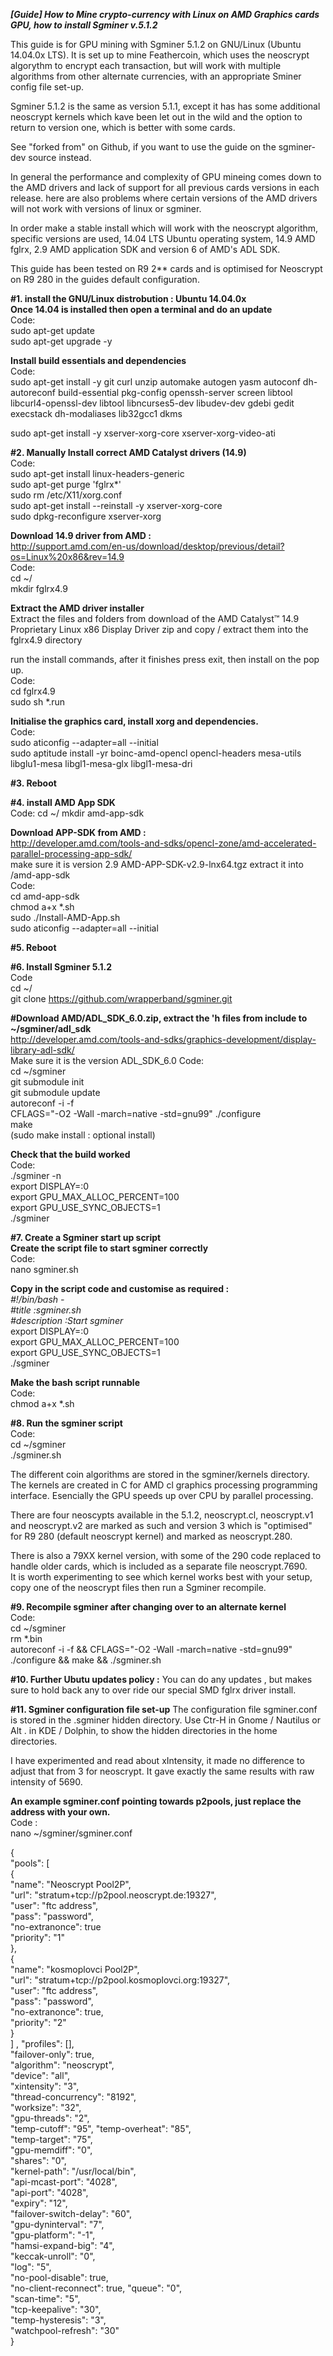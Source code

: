 
***[Guide] How to Mine crypto-currency with Linux on AMD Graphics cards GPU, how to install Sgminer v.5.1.2***

This guide is for GPU mining with Sgminer 5.1.2 on GNU/Linux (Ubuntu 14.04.0x LTS).  It is set up to mine Feathercoin, which uses the neoscrypt algorythm to encrypt each transaction, but will work with multiple algorithms from other alternate currencies, with an appropriate Sminer config file set-up.

Sgminer 5.1.2 is the same as version 5.1.1, except it has has some additional neoscrypt kernels which kave been let out in the wild and the option to return to version one, which is better with some cards. 

See "forked from" on Github, if you want to use the guide on the sgminer-dev source instead. 

In general the performance and complexity of GPU mineing comes down to the AMD drivers and lack of support for all previous cards versions in each release. here are also problems where certain versions of the AMD drivers will not work with versions of linux or sgminer. 

In order make a stable install which will work with the neoscrypt algorithm, specific versions are used, 14.04 LTS Ubuntu operating system, 14.9 AMD fglrx, 2.9 AMD application SDK and version 6 of AMD's ADL SDK.

This guide has been tested on R9 2** cards and is optimised for Neoscrypt on R9 280 in the guides default configuration.

**#1. install the GNU/Linux distrobution : Ubuntu 14.04.0x**  
**Once 14.04 is installed then open a terminal and do an update**  
Code:  
sudo apt-get update  
sudo apt-get upgrade -y  

**Install build essentials and dependencies**  
Code:  
sudo apt-get install -y git curl unzip automake autogen yasm autoconf dh-autoreconf build-essential pkg-config openssh-server screen libtool libcurl4-openssl-dev libtool libncurses5-dev libudev-dev gdebi gedit execstack dh-modaliases lib32gcc1 dkms  
  
sudo apt-get install -y xserver-xorg-core xserver-xorg-video-ati  

**#2. Manually Install correct AMD Catalyst drivers (14.9)**  
Code:  
sudo apt-get install linux-headers-generic  
sudo apt-get purge 'fglrx*'  
sudo rm /etc/X11/xorg.conf  
sudo apt-get install --reinstall -y xserver-xorg-core  
sudo dpkg-reconfigure xserver-xorg  
  
**Download 14.9 driver from AMD :**  
http://support.amd.com/en-us/download/desktop/previous/detail?os=Linux%20x86&rev=14.9  
Code:  
cd ~/  
mkdir fglrx4.9  
  
**Extract the AMD driver installer**  
Extract the files and folders from download of the AMD Catalyst™ 14.9 Proprietary Linux x86 Display Driver zip and copy / extract them into the fglrx4.9 directory   
  
run the install commands, after it finishes press exit, then install on the pop up.  
Code:  
cd  fglrx4.9  
sudo sh *.run  
  
**Initialise the graphics card, install xorg and dependencies.**  
Code:  
sudo aticonfig --adapter=all --initial  
sudo aptitude install -yr boinc-amd-opencl opencl-headers mesa-utils libglu1-mesa libgl1-mesa-glx libgl1-mesa-dri  
  
**#3. Reboot**  
  
**#4. install AMD App SDK**  
Code: 
cd ~/ 
mkdir  amd-app-sdk  
  
**Download APP-SDK from AMD :**  
http://developer.amd.com/tools-and-sdks/opencl-zone/amd-accelerated-parallel-processing-app-sdk/  
make sure it is version 2.9 AMD-APP-SDK-v2.9-lnx64.tgz extract it into /amd-app-sdk  
Code:  
cd amd-app-sdk  
chmod a+x *.sh  
sudo ./Install-AMD-App.sh  
sudo aticonfig --adapter=all --initial  
  
**#5. Reboot**  
  
**#6. Install Sgminer 5.1.2**  
Code  
cd ~/  
git clone https://github.com/wrapperband/sgminer.git  
  
**#Download AMD/ADL_SDK_6.0.zip, extract the 'h files from include to ~/sgminer/adl_sdk**  
http://developer.amd.com/tools-and-sdks/graphics-development/display-library-adl-sdk/  
Make sure it is the version ADL_SDK_6.0
Code:  
cd ~/sgminer  
git submodule init  
git submodule update  
autoreconf -i -f  
CFLAGS="-O2 -Wall -march=native -std=gnu99" ./configure  
make  
(sudo make install  : optional install)  
  
**Check that the build worked**  
Code:  
./sgminer -n  
export DISPLAY=:0  
export GPU_MAX_ALLOC_PERCENT=100  
export GPU_USE_SYNC_OBJECTS=1  
./sgminer  

**#7. Create a Sgminer start up script**  
**Create the script file to start sgminer correctly**  
Code:  
nano sgminer.sh   

**Copy in the script code and customise as required :**  
*#!/bin/bash -*   
*#title           :sgminer.sh*  
*#description     :Start sgminer*  
export DISPLAY=:0  
export GPU_MAX_ALLOC_PERCENT=100  
export GPU_USE_SYNC_OBJECTS=1  
./sgminer  

**Make the bash script runnable**  
Code:  
chmod a+x *.sh  
  
**#8. Run the sgminer script**  
Code:  
cd ~/sgminer  
./sgminer.sh  
  
The different coin algorithms are stored in the sgminer/kernels directory. The kernels are created in C for AMD cl graphics processing programming interface. Esencially the GPU speeds up over CPU by parallel processing.  
  
There are four neoscypts available in the 5.1.2, neoscrypt.cl, neoscrypt.v1 and neoscrypt.v2 are marked as such and version 3 which is "optimised" for R9 280 (default neoscrypt kernel) and marked as neoscrypt.280.   
  
There is also a 79XX kernel version, with some of the 290 code replaced to handle older cards, which is included as a separate file neoscrypt.7690.  
It is worth experimenting to see which kernel works best with your setup, copy one of the neoscrypt files then run a Sgminer recompile.  

**#9. Recompile sgminer after changing over to an alternate kernel**  
Code:  
cd ~/sgminer  
rm *.bin  
autoreconf -i -f   &&  CFLAGS="-O2 -Wall -march=native -std=gnu99" ./configure && make && ./sgminer.sh  

**#10. Further Ubutu updates policy :**
You can do any updates , but makes sure to hold back any to over ride our special SMD fglrx driver install.

**#11. Sgminer configuration file set-up**
The configuration file sgminer.conf is stored in the .sgminer hidden directory. Use Ctr-H in Gnome / Nautilus or Alt . in KDE / Dolphin, to show the hidden directories in the home directories.  
  
I have experimented and read about xIntensity, it made no difference to adjust that from 3 for neoscrypt. It gave exactly the same results with raw intensity of 5690.  
  
**An example sgminer.conf pointing towards p2pools, just replace the address with your own.**  
Code :  
nano ~/sgminer/sgminer.conf  
  
{  
  "pools": [  
    {  
      "name": "Neoscrypt Pool2P",  
      "url": "stratum+tcp://p2pool.neoscrypt.de:19327",  
      "user": "ftc address",  
      "pass": "password",  
      "no-extranonce": true  
       "priority": "1"  
    },  
    {  
      "name": "kosmoplovci Pool2P",  
      "url": "stratum+tcp://p2pool.kosmoplovci.org:19327",  
      "user": "ftc address",  
      "pass": "password",  
      "no-extranonce": true,  
      "priority": "2"  
    }  
  ]  ,
  "profiles": [],  
  "failover-only": true,  
  "algorithm": "neoscrypt",  
  "device": "all",  
  "xintensity": "3",  
  "thread-concurrency": "8192",  
  "worksize": "32",  
  "gpu-threads": "2",  
  "temp-cutoff": "95",
  "temp-overheat": "85",  
  "temp-target": "75",  
  "gpu-memdiff": "0",  
  "shares": "0",  
  "kernel-path": "/usr/local/bin",  
  "api-mcast-port": "4028",  
  "api-port": "4028",  
  "expiry": "12",  
  "failover-switch-delay": "60",  
  "gpu-dyninterval": "7",  
  "gpu-platform": "-1",  
  "hamsi-expand-big": "4",  
  "keccak-unroll": "0",  
  "log": "5",  
  "no-pool-disable": true,  
  "no-client-reconnect": true, 
  "queue": "0",  
  "scan-time": "5",  
  "tcp-keepalive": "30",  
  "temp-hysteresis": "3",  
  "watchpool-refresh": "30"  
}  
  